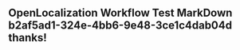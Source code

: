 <properties
ms.topic="hero-topic"
ms.test1="hero-topic"
ms.test2="test"/>

## OpenLocalization Workflow Test MarkDown b2af5ad1-324e-4bb6-9e48-3ce1c4dab04d thanks!
<!--HONumber=Mar16_HO3-->
